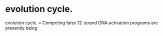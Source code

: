 # evolution cycle.

evolution cycle.
• Competing false 12-strand DNA activation programs are presently being